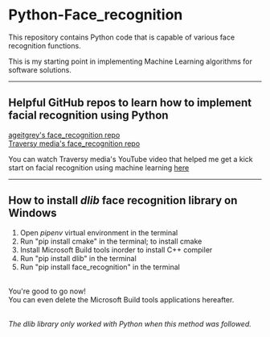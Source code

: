# Python-Face_recognition
This repository contains Python code that is capable of various face recognition functions.

This is my starting point in implementing Machine Learning algorithms for software solutions.

---
## Helpful GitHub repos to learn how to implement facial recognition using Python

[ageitgrey's face_recognition repo](https://github.com/ageitgey/face_recognition)<br/>
[Traversy media's face_recognition repo](https://github.com/bradtraversy/face_recognition_examples)

You can watch Traversy media's YouTube video that helped me get a kick start on facial recognition using machine learning [here](https://www.youtube.com/watch?v=QSTnwsZj2yc)

---

## How to install *dlib* face recognition library on Windows

1. Open *pipenv* virtual environment in the terminal
2. Run "pip install cmake" in the terminal; to install cmake
3. Install Microsoft Build tools inorder to install C++ compiler
4. Run "pip install dlib" in the terminal
5. Run "pip install face_recognition" in the terminal<br/><br/>

You're good to go now!<br/>
You can even delete the Microsoft Build tools applications hereafter.<br/><br/>

*The dlib library only worked with Python when this method was followed.*<br/>
